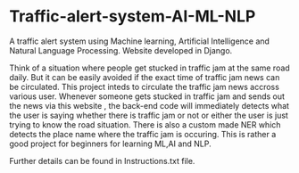 # Traffic-alert-system-AI-ML-NLP
A traffic alert system using Machine learning, Artificial Intelligence and Natural Language Processing. Website developed in Django.

Think of a situation where people get stucked in traffic jam at the same road daily. But it can be easily avoided if the exact time of traffic jam news can be circulated. This project  inteds to circulate the traffic jam news accross various user. Whenever someone gets stucked in traffic jam and sends out the news via this website , the back-end code will immediately detects what the user is saying whether there is traffic jam or not or either the user is just trying to know the road situation. There is also a custom made NER which detects the place name where the traffic jam is occuring. This is rather a good project for beginners for learning ML,AI and NLP.

Further details can be found in Instructions.txt file.
